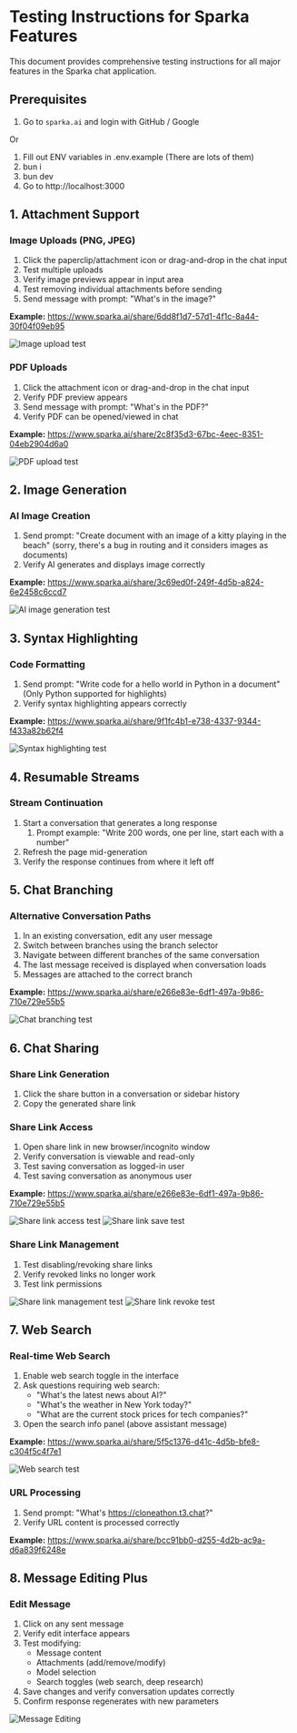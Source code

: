 # Testing Instructions for Sparka Features

This document provides comprehensive testing instructions for all major features in the Sparka chat application.

## Prerequisites

1. Go to `sparka.ai` and login with GitHub / Google

Or 

1. Fill out ENV variables in .env.example (There are lots of them)
2. bun i
3. bun dev
4. Go to http://localhost:3000


## 1. Attachment Support

### Image Uploads (PNG, JPEG)
1. Click the paperclip/attachment icon or drag-and-drop in the chat input
2. Test multiple uploads
3. Verify image previews appear in input area
4. Test removing individual attachments before sending
5. Send message with prompt: "What's in the image?"

**Example:** https://www.sparka.ai/share/6dd8f1d7-57d1-4f1c-8a44-30f04f09eb95

![Image upload test](demo/image.png)

### PDF Uploads
1. Click the attachment icon or drag-and-drop in the chat input
3. Verify PDF preview appears
4. Send message with prompt: "What's in the PDF?"
5. Verify PDF can be opened/viewed in chat

**Example:** https://www.sparka.ai/share/2c8f35d3-67bc-4eec-8351-04eb2904d6a0

![PDF upload test](demo/image-1.png)

## 2. Image Generation

### AI Image Creation
1. Send prompt: "Create document with an image of a kitty playing in the beach" (sorry, there's a bug in routing and it considers images as documents)
2. Verify AI generates and displays image correctly

**Example:** https://www.sparka.ai/share/3c69ed0f-249f-4d5b-a824-6e2458c6ccd7

![AI image generation test](demo/image-2.png)

## 3. Syntax Highlighting

### Code Formatting
1. Send prompt: "Write code for a hello world in Python in a document" (Only Python supported for highlights)
2. Verify syntax highlighting appears correctly

**Example:** https://www.sparka.ai/share/9f1fc4b1-e738-4337-9344-f433a82b62f4

![Syntax highlighting test](demo/image-3.png)

## 4. Resumable Streams

### Stream Continuation
1. Start a conversation that generates a long response
   1. Prompt example: "Write 200 words, one per line, start each with a number"
2. Refresh the page mid-generation
3. Verify the response continues from where it left off

## 5. Chat Branching

### Alternative Conversation Paths
1. In an existing conversation, edit any user message
2. Switch between branches using the branch selector
3. Navigate between different branches of the same conversation
5. The last message received is displayed when conversation loads
6. Messages are attached to the correct branch

**Example:** https://www.sparka.ai/share/e266e83e-6df1-497a-9b86-710e729e55b5

![Chat branching test](demo/image-5.png)

## 6. Chat Sharing

### Share Link Generation
1. Click the share button in a conversation or sidebar history
2. Copy the generated share link

### Share Link Access
1. Open share link in new browser/incognito window
2. Verify conversation is viewable and read-only
3. Test saving conversation as logged-in user
4. Test saving conversation as anonymous user

**Example:** https://www.sparka.ai/share/e266e83e-6df1-497a-9b86-710e729e55b5

![Share link access test](demo/image-11.png)
![Share link save test](demo/image-12.png)

### Share Link Management
1. Test disabling/revoking share links
2. Verify revoked links no longer work
3. Test link permissions

![Share link management test](demo/image-13.png)
![Share link revoke test](demo/image-14.png)

## 7. Web Search

### Real-time Web Search
1. Enable web search toggle in the interface
2. Ask questions requiring web search:
   - "What's the latest news about AI?"
   - "What's the weather in New York today?"
   - "What are the current stock prices for tech companies?"
3. Open the search info panel (above assistant message)

**Example:** https://www.sparka.ai/share/5f5c1376-d41c-4d5b-bfe8-c304f5c4f7e1

![Web search test](demo/image-15.png)

### URL Processing
1. Send prompt: "What's https://cloneathon.t3.chat?"
2. Verify URL content is processed correctly

**Example:** https://www.sparka.ai/share/bcc91bb0-d255-4d2b-ac9a-d6a839f6248e


## 8. Message Editing Plus

### Edit Message
1. Click on any sent message
2. Verify edit interface appears
3. Test modifying:
   - Message content
   - Attachments (add/remove/modify)
   - Model selection
   - Search toggles (web search, deep research)
4. Save changes and verify conversation updates correctly
5. Confirm response regenerates with new parameters


![Message Editing](demo/chrome_PLQS5DnWWL.png)